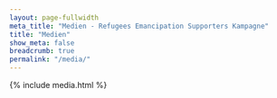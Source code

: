 ```yaml
---
layout: page-fullwidth
meta_title: "Medien - Refugees Emancipation Supporters Kampagne"
title: "Medien"
show_meta: false
breadcrumb: true
permalink: "/media/"
---
```


{% include media.html %}
